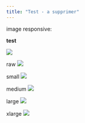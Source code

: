 ```yaml
---
title: "Test - a supprimer"
---
```


image responsive:


<strong>test</strong>

<picture>
  <!-- jpeg images -->
    <source
     srcset="/images/covers/test-small.jpg 320w,
             /images/covers/test-medium.jpg 640w,
             /images/covers/test-large.jpg 1050w"
             sizes="(max-width: 640px) 50vw, (max-width: 1024px) 50vw, 60vw"
     alt="">
     <img src="/images/covers/test.jpg">
</picture>

raw
<img src="/images/covers/test.jpg">

small
<img src="/images/covers/test-small.jpg">

medium
<img src="/images/covers/test-medium.jpg">

large
<img src="/images/covers/test-large.jpg">

xlarge
<img src="/images/covers/test-xlarge.jpg">
